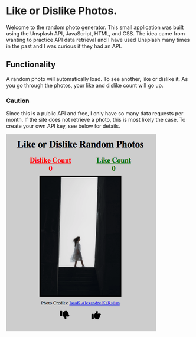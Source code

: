 # Like or Dislike Photos.
<p align = 'left'>
Welcome to the random photo generator. This small application was built using the Unsplash API, JavaScript, HTML, and CSS. The idea came from wanting to practice API data retrieval and I have used Unsplash many times in the past and I was curious if they had an API.
</p>

## Functionality
A random photo will automatically load. To see another, like or dislike it. As you go through the photos, your like and dislike count will go up.

### Caution
Since this is a public API and free, I only have so many data requests per month. If the site does not retrieve a photo, this is most likely the case. To create your own API key, see below for details.

![alt text](https://github.com/astraughn5/Photo-Generator/blob/public/imgs/photo_generator_thumnail.png)
